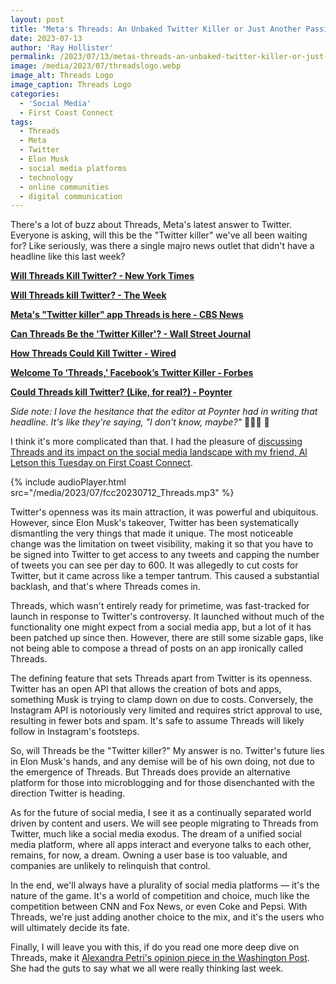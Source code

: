 ```yaml
---
layout: post
title: "Meta's Threads: An Unbaked Twitter Killer or Just Another Passing Fad?"
date: 2023-07-13
author: 'Ray Hollister'
permalink: /2023/07/13/metas-threads-an-unbaked-twitter-killer-or-just-another-passing-fad/
image: /media/2023/07/threadslogo.webp
image_alt: Threads Logo
image_caption: Threads Logo
categories:
  - 'Social Media'
  - First Coast Connect
tags:
  - Threads
  - Meta
  - Twitter
  - Elon Musk
  - social media platforms
  - technology
  - online communities
  - digital communication
---
```


There's a lot of buzz about Threads, Meta's latest answer to Twitter. Everyone is asking, will this be the "Twitter killer" we've all been waiting for? Like seriously, was there a single majro news outlet that didn't have a headline like this last week?

**[Will Threads Kill Twitter? - New York Times](https://www.nytimes.com/2023/07/10/podcasts/the-daily/threads-meta-twitter-musk.html?utm_source=rayhollister.com&utm_medium=web&utm_campaign=na)**

**[Will Threads kill Twitter? - The Week](https://theweek.com/meta/1024831/will-threads-kill-twitter?utm_source=rayhollister.com&utm_medium=web&utm_campaign=na)**

**[Meta's "Twitter killer" app Threads is here - CBS News](https://www.cbsnews.com/news/meta-threads-app-release-july-6-twitter-killer-competitor/?utm_source=rayhollister.com&utm_medium=web&utm_campaign=na)**

**[Can Threads Be the 'Twitter Killer'? - Wall Street Journal](https://www.wsj.com/podcasts/the-journal/can-threads-be-the-twitter-killer/1135617b-1f65-43c7-bd1a-c127a39405b7?utm_source=rayhollister.com&utm_medium=web&utm_campaign=na)**

**[How Threads Could Kill Twitter - Wired](https://www.wired.com/story/threads-app-twitter-rival-meta/?utm_source=rayhollister.com&utm_medium=web&utm_campaign=na)**

**[Welcome To ‘Threads,’ Facebook’s Twitter Killer - Forbes](https://www.forbes.com/sites/johnkoetsier/2023/07/05/welcome-to-threads-facebooks-twitter-killer/?utm_source=rayhollister.com&utm_medium=web&utm_campaign=na)**

**[Could Threads kill Twitter? (Like, for real?) - Poynter](https://www.poynter.org/tech-tools/2023/meta-instagram-threads-kill-twitter?utm_source=rayhollister.com&utm_medium=web&utm_campaign=na)**

*Side note: I love the hesitance that the editor at Poynter had in writing that headline. It's like they're saying, "I don't know, maybe?"*  🤷🏻‍♂️ 🤣

I think it's more complicated than that. I had the pleasure of [discussing Threads and its impact on the social media landscape with my friend, Al Letson this Tuesday on First Coast Connect](https://news.wjct.org/show/first-coast-connect/2023-07-12/first-coast-connect-affordable-housing-threads-duval-schools?utm_source=rayhollister.com&utm_medium=web&utm_campaign=na&utm_content=discussing+Threads+and+its+impact+on+the+social+media+landscape+with+my+friend%2C+Al+Letson+this+Tuesday+on+First+Coast+Connect).

{% include audioPlayer.html src="/media/2023/07/fcc20230712_Threads.mp3" %}

Twitter's openness was its main attraction, it was powerful and ubiquitous. However, since Elon Musk's takeover, Twitter has been systematically dismantling the very things that made it unique. The most noticeable change was the limitation on tweet visibility, making it so that you have to be signed into Twitter to get access to any tweets and capping the number of tweets you can see per day to 600. It was allegedly to cut costs for Twitter, but it came across like a temper tantrum. This caused a substantial backlash, and that's where Threads comes in.

Threads, which wasn't entirely ready for primetime, was fast-tracked for launch in response to Twitter's controversy. It launched without much of the functionality one might expect from a social media app, but a lot of it has been patched up since then. However, there are still some sizable gaps, like not being able to compose a thread of posts on an app ironically called Threads.

The defining feature that sets Threads apart from Twitter is its openness. Twitter has an open API that allows the creation of bots and apps, something Musk is trying to clamp down on due to costs. Conversely, the Instagram API is notoriously very limited and requires strict approval to use, resulting in fewer bots and spam. It's safe to assume Threads will likely follow in Instagram's footsteps. 

So, will Threads be the "Twitter killer?" My answer is no. Twitter's future lies in Elon Musk's hands, and any demise will be of his own doing, not due to the emergence of Threads. But Threads does provide an alternative platform for those into microblogging and for those disenchanted with the direction Twitter is heading.

As for the future of social media, I see it as a continually separated world driven by content and users. We will see people migrating to Threads from Twitter, much like a social media exodus. The dream of a unified social media platform, where all apps interact and everyone talks to each other, remains, for now, a dream. Owning a user base is too valuable, and companies are unlikely to relinquish that control.

In the end, we'll always have a plurality of social media platforms — it's the nature of the game. It's a world of competition and choice, much like the competition between CNN and Fox News, or even Coke and Pepsi. With Threads, we're just adding another choice to the mix, and it's the users who will ultimately decide its fate.

Finally, I will leave you with this, if do you read one more deep dive on Threads, make it [Alexandra Petri's opinion piece in the Washington Post](https://www.washingtonpost.com/opinions/2023/07/12/twitter-threads-social-media-nightmare-apocalypse-satire/?utm_source=rayhollister.com&utm_medium=web&utm_campaign=na&utm_content=&utm_content=Alexandra+Petri%27s+opinion+piece+in+the+Washington+Post). She had the guts to say what we all were really thinking last week.